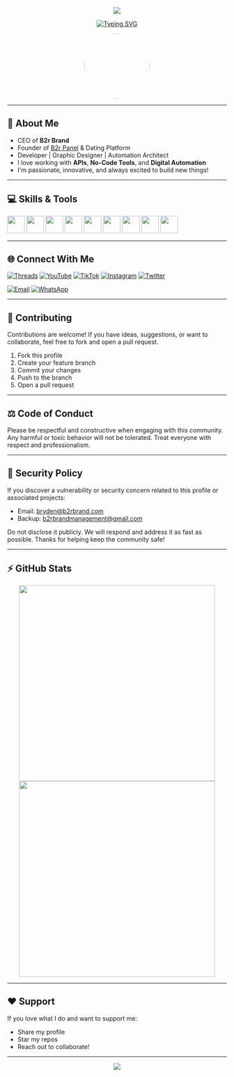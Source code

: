 <!-- Banner -->
<p align="center">
  <img src="https://capsule-render.vercel.app/api?type=waving&color=gradient&height=250&section=header&text=Bryden%20%7C%20CEO%20of%20B2r%20Brand&fontSize=40&fontColor=ffffff" />
</p>

<!-- Animated Typing Text -->
<p align="center">
  <a href="https://github.com/DenverCoder1/readme-typing-svg">
    <img src="https://readme-typing-svg.herokuapp.com?font=Fira+Code&size=24&pause=1000&color=00FF00&center=true&vCenter=true&width=550&lines=Tech+CEO+%7C+No-Code+Expert+%7C+API+Wizard;Automation+%7C+SMM+Panel+Dev+%7C+Dating+Platforms;Lets+Create+Something+Awesome+Today!" alt="Typing SVG" />
  </a>
</p>

<!-- Profile Picture -->
<p align="center">
  <img src="https://raw.githubusercontent.com/Kingbryden/Kingbryden/main/assets/profile.png" width="150" style="border-radius: 50%" />
</p>

---

## 👑 About Me

- CEO of **B2r Brand**
- Founder of [B2r Panel](https://www.b2rbrand.com) & Dating Platform
- Developer | Graphic Designer | Automation Architect
- I love working with **APIs**, **No-Code Tools**, and **Digital Automation**
- I'm passionate, innovative, and always excited to build new things!

---

## 💻 Skills & Tools

<p>
  <img src="https://cdn.jsdelivr.net/gh/devicons/devicon/icons/html5/html5-original.svg" width="40"/>
  <img src="https://cdn.jsdelivr.net/gh/devicons/devicon/icons/css3/css3-original.svg" width="40"/>
  <img src="https://cdn.jsdelivr.net/gh/devicons/devicon/icons/javascript/javascript-original.svg" width="40"/>
  <img src="https://cdn.jsdelivr.net/gh/devicons/devicon/icons/php/php-original.svg" width="40"/>
  <img src="https://cdn.jsdelivr.net/gh/devicons/devicon/icons/mysql/mysql-original.svg" width="40"/>
  <img src="https://cdn.jsdelivr.net/gh/devicons/devicon/icons/wordpress/wordpress-original.svg" width="40"/>
  <img src="https://www.vectorlogo.zone/logos/zapier/zapier-icon.svg" width="40"/>
  <img src="https://www.vectorlogo.zone/logos/adobe_photoshop/adobe_photoshop-icon.svg" width="40"/>
  <img src="https://www.vectorlogo.zone/logos/adobe_illustrator/adobe_illustrator-icon.svg" width="40"/>
</p>

---

## 🌐 Connect With Me

[![Threads](https://img.shields.io/badge/Threads-000000?style=for-the-badge&logo=threads&logoColor=white)](https://www.threads.net/@b2r_panel)
[![YouTube](https://img.shields.io/badge/YouTube-FF0000?style=for-the-badge&logo=youtube&logoColor=white)](https://youtube.com/@b2r_panel)
[![TikTok](https://img.shields.io/badge/TikTok-000000?style=for-the-badge&logo=tiktok&logoColor=white)](https://www.tiktok.com/@b2r_panel)
[![Instagram](https://img.shields.io/badge/Instagram-E4405F?style=for-the-badge&logo=instagram&logoColor=white)](https://www.instagram.com/b2r_panel)
[![Twitter](https://img.shields.io/badge/X-000000?style=for-the-badge&logo=twitter&logoColor=white)](https://x.com/b2r_panel)

[![Email](https://img.shields.io/badge/Email-bryden@b2rbrand.com-red?style=for-the-badge&logo=gmail)](mailto:bryden@b2rbrand.com)
[![WhatsApp](https://img.shields.io/badge/WhatsApp-25D366?style=for-the-badge&logo=whatsapp&logoColor=white)](https://wa.me/255689997037)

---

## 🤝 Contributing

Contributions are welcome! If you have ideas, suggestions, or want to collaborate, feel free to fork and open a pull request.

1. Fork this profile
2. Create your feature branch
3. Commit your changes
4. Push to the branch
5. Open a pull request

---

## ⚖️ Code of Conduct

Please be respectful and constructive when engaging with this community. Any harmful or toxic behavior will not be tolerated. Treat everyone with respect and professionalism.

---

## 🔐 Security Policy

If you discover a vulnerability or security concern related to this profile or associated projects:

- Email: [bryden@b2rbrand.com](mailto:bryden@b2rbrand.com)
- Backup: [b2rbrandmanagement@gmail.com](mailto:b2rbrandmanagement@gmail.com)

Do not disclose it publicly. We will respond and address it as fast as possible. Thanks for helping keep the community safe!

---

## ⚡ GitHub Stats

<p align="center">
  <img src="https://github-readme-stats.vercel.app/api?username=Kingbryden&show_icons=true&theme=radical" width="450"/>
  <img src="https://streak-stats.demolab.com?user=Kingbryden&theme=radical" width="450"/>
</p>

---

## ❤️ Support

If you love what I do and want to support me:

- Share my profile
- Star my repos
- Reach out to collaborate!

---

<p align="center">
  <img src="https://komarev.com/ghpvc/?username=Kingbryden&label=Profile%20views&color=0e75b6&style=flat" />
</p>